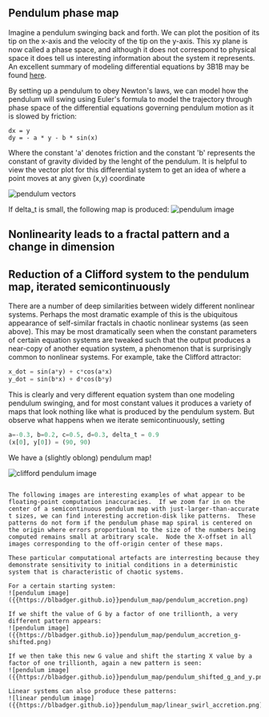 ## Pendulum phase map

Imagine a pendulum swinging back and forth. We can plot the position of its tip on the x-axis and the velocity of the tip on the y-axis.  This xy plane is now called a phase space, and although it does not correspond to physical space it does tell us interesting information about the system it represents.  An excellent summary of modeling differential equations by 3B1B may be found [here](https://www.youtube.com/watch?v=p_di4Zn4wz4). 

By setting up a pendulum to obey Newton's laws, we can model how the pendulum will swing using Euler's formula to model the trajectory through phase space of the differential equations governing pendulum motion as it is slowed by friction:

```python3
dx = y
dy = - a * y - b * sin(x)
```

Where the constant 'a' denotes friction and the constant 'b' represents the constant of gravity divided by the lenght of the pendulum.  It is helpful to view the vector plot for this differential system to get an idea of where a point moves at any given (x,y) coordinate

![pendulum vectors]({{https://blbadger.github.io}}pendulum_map/pendulum_vectors.png)

If delta_t is small, the following map is produced:
![pendulum image]({{https://blbadger.github.io}}pendulum_map/continuous_pendulum.png)


## Nonlinearity leads to a fractal pattern and a change in dimension


## Reduction of a Clifford system to the pendulum map, iterated semicontinuously

There are a number of deep similarities between widely different nonlinear systems.  Perhaps the most dramatic example of this is the ubiquitous appearance of self-similar fractals in chaotic nonlinear systems (as seen above).  This may be most dramatically seen when the constant parameters of certain equation systems are tweaked such that the output produces a near-copy of another equation system, a phenomenon that is surprisingly common to nonlinear systems. For example, take the Clifford attractor:

```python
x_dot = sin(a*y) + c*cos(a*x) 
y_dot = sin(b*x) + d*cos(b*y)
```

This is clearly and very different equation system than one modeling pendulum swinging, and for most constant values it produces a variety of maps that look nothing like what is produced by the pendulum system.  But observe what happens when we iterate semicontinuously, setting

```python
a=-0.3, b=0.2, c=0.5, d=0.3, delta_t = 0.9
(x[0], y[0]) = (90, 90)
```

We have a (slightly oblong) pendulum map!

![clifford pendulum image]({{https://blbadger.github.io}}pendulum_map/clifford_pendulum.png)


~~~~~~~~~~~~~~~~~~~~~~~~~~~~~~~~~~~~~~~~~~~~~~~~~~~~~~~~~~~~~~~~~~~~~~~~~~~~~~~~~~~~~~~~~~~~~~~~~~~~~~~~~~~~~~~~~~~~~~~~~~~

The following images are interesting examples of what appear to be floating-point computation inaccuracies.  If we zoom far in on the center of a semicontinuous pendulum map with just-larger-than-accurate t sizes, we can find interesting accretion-disk like patterns.  These patterns do not form if the pendulum phase map spiral is centered on the origin where errors proportional to the size of the numbers being computed remains small at arbitrary scale.  Node the X-offset in all images corresponding to the off-origin center of these maps.

These particular computational artefacts are interresting because they demonstrate sensitivity to initial conditions in a deterministic system that is characteristic of chaotic systems. 

For a certain starting system:
![pendulum image]({{https://blbadger.github.io}}pendulum_map/pendulum_accretion.png)

If we shift the value of G by a factor of one trillionth, a very different pattern appears:
![pendulum image]({{https://blbadger.github.io}}pendulum_map/pendulum_accretion_g-shifted.png)

If we then take this new G value and shift the starting X value by a factor of one trillionth, again a new pattern is seen:
![pendulum image]({{https://blbadger.github.io}}pendulum_map/pendulum_shifted_g_and_y.png)

Linear systems can also produce these patterns:
![linear pendulum image]({{https://blbadger.github.io}}pendulum_map/linear_swirl_accretion.png)



